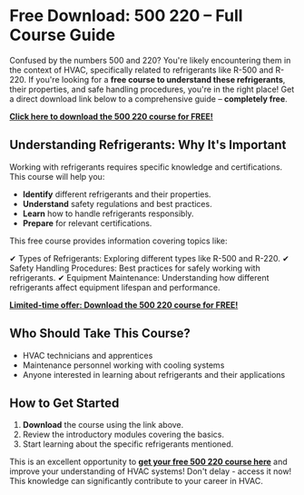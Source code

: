 # Free Download: 500 220 – Full Course Guide

Confused by the numbers 500 and 220? You're likely encountering them in the context of HVAC, specifically related to refrigerants like R-500 and R-220. If you're looking for a **free course to understand these refrigerants**, their properties, and safe handling procedures, you're in the right place! Get a direct download link below to a comprehensive guide – **completely free**.

[**Click here to download the 500 220 course for FREE!**](https://udemywork.com/500-220)

## Understanding Refrigerants: Why It's Important

Working with refrigerants requires specific knowledge and certifications. This course will help you:

*   **Identify** different refrigerants and their properties.
*   **Understand** safety regulations and best practices.
*   **Learn** how to handle refrigerants responsibly.
*   **Prepare** for relevant certifications.

This free course provides information covering topics like:

✔ Types of Refrigerants: Exploring different types like R-500 and R-220.
✔ Safety Handling Procedures: Best practices for safely working with refrigerants.
✔ Equipment Maintenance: Understanding how different refrigerants affect equipment lifespan and performance.

[**Limited-time offer: Download the 500 220 course for FREE!**](https://udemywork.com/500-220)

## Who Should Take This Course?

*   HVAC technicians and apprentices
*   Maintenance personnel working with cooling systems
*   Anyone interested in learning about refrigerants and their applications

## How to Get Started

1.  **Download** the course using the link above.
2.  Review the introductory modules covering the basics.
3.  Start learning about the specific refrigerants mentioned.

This is an excellent opportunity to **[get your free 500 220 course here](https://udemywork.com/500-220)** and improve your understanding of HVAC systems! Don't delay - access it now! This knowledge can significantly contribute to your career in HVAC.
